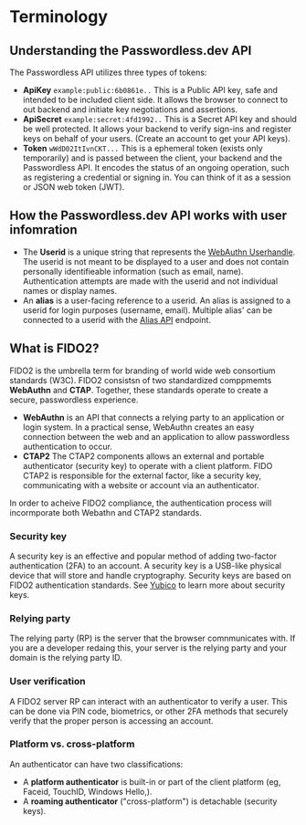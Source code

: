 # Terminology

## Understanding the Passwordless.dev API
The Passwordless API utilizes three types of tokens:
* **ApiKey** ```example:public:6b0861e..``` This is a Public API key, safe and intended to be included client side. It allows the browser to connect to out backend and initiate key negotiations and assertions.
* **ApiSecret** ```example:secret:4fd1992..``` This is a Secret API key and should be well protected. It allows your backend to verify sign-ins and register keys on behalf of your users. (Create an account to get your API keys).
* **Token** ```wWdD02ItIvnCKT...``` This is a ephemeral token (exists only temporarily) and is passed between the client, your backend and the Passwordless API. It encodes the status of an ongoing operation, such as registering a credential or signing in. You can think of it as a session or JSON web token (JWT).

## How the Passwordless.dev API works with user infomration

* The **Userid** is a unique string that represents the [WebAuthn Userhandle](https://www.w3.org/TR/webauthn-2/#dom-publickeycredentialuserentity-id). The userid is not meant to be displayed to a user and does not contain personally identifieable information (such as email, name). Authentication attempts are made with the userid and not individual names or display names. 
* An **alias** is a user-facing reference to a userid. An alias is assigned to a userid for login purposes (username, email). Multiple alias' can be connected to a userid with the [Alias API](link) endpoint.


## What is FIDO2?

FIDO2 is the umbrella term for branding of world wide web consortium standards (W3C). FIDO2 consistsn of two standardized comppmemts **WebAuthn** and **CTAP**. Together, these standards operate to create a secure, passwordless experience.

* **WebAuthn** is an API that connects a relying party to an application or login system. In a practical sense, WebAuthn creates an easy connection between the web and an application to allow passwordless authentication to occur.
* **CTAP2** The CTAP2 components allows an external and portable authenticator (security key) to operate with a client platform. FIDO CTAP2 is responsible for the external factor, like a security key, communicating with a website or account via an authenticator.

In order to acheive FIDO2 compliance, the authentication process will incormporate both Webathn and CTAP2 standards.


### Security key
A security key is an effective and popular method of adding two-factor authentication (2FA) to an account. A security key is a USB-like physical device that will store and handle cryptography. Security keys are based on FIDO2 authentication standards. 
See [Yubico](https://www.yubico.com/products/security-key/) to learn more about security keys. 

### Relying party
The relying party (RP) is the server that the browser comnmunicates with. If you are a developer redaing this, your server is the relying party and your domain is the relying party ID. 

### User verification 
A FIDO2 server RP can interact with an authenticator to verify a user. This can be done via PIN code, biometrics, or other 2FA methods that securely verify that the proper person is accessing an account. 

### Platform vs. cross-platform
An authenticator can have two classifications:
* A **platform authenticator** is built-in or part of the client platform (eg, Faceid, TouchID, Windows Hello,).
* A **roaming authenticator** ("cross-platform") is detachable (security keys).


